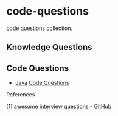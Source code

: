 # code-questions
code questions collection.

## Knowledge Questions



## Code Questions

- [Java Code Questions](code-questions-java.md)

References

[1] [awesome interview questions - GitHub](https://github.com/MaximAbramchuck/awesome-interview-questions#algorithms)